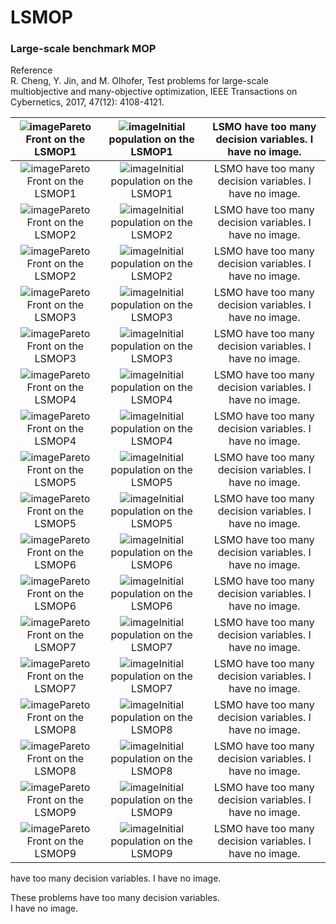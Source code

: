 # LSMOP  
### Large-scale benchmark MOP  
Reference  
R. Cheng, Y. Jin, and M. Olhofer, Test problems for large-scale
multiobjective and many-objective optimization, IEEE Transactions on
Cybernetics, 2017, 47(12): 4108-4121.

|![image](../../image/LSMOP1_M2PF.svg)Pareto Front on the LSMOP1|![image](../../image/LSMOP1_M2Init.svg)Initial population on the LSMOP1|LSMO have too many decision variables.  I have no image.|
|:-:|:-:|:-:|
|![image](../../image/LSMOP1_M3PF.svg)Pareto Front on the LSMOP1|![image](../../image/LSMOP1_M3Init.svg)Initial population on the LSMOP1|LSMO have too many decision variables.  I have no image.|
|![image](../../image/LSMOP2_M2PF.svg)Pareto Front on the LSMOP2|![image](../../image/LSMOP2_M2Init.svg)Initial population on the LSMOP2|LSMO have too many decision variables.  I have no image.|
|![image](../../image/LSMOP2_M3PF.svg)Pareto Front on the LSMOP2|![image](../../image/LSMOP2_M3Init.svg)Initial population on the LSMOP2|LSMO have too many decision variables.  I have no image.|
|![image](../../image/LSMOP3_M2PF.svg)Pareto Front on the LSMOP3|![image](../../image/LSMOP3_M2Init.svg)Initial population on the LSMOP3|LSMO have too many decision variables.  I have no image.|
|![image](../../image/LSMOP3_M3PF.svg)Pareto Front on the LSMOP3|![image](../../image/LSMOP3_M3Init.svg)Initial population on the LSMOP3|LSMO have too many decision variables.  I have no image.|
|![image](../../image/LSMOP4_M2PF.svg)Pareto Front on the LSMOP4|![image](../../image/LSMOP4_M2Init.svg)Initial population on the LSMOP4|LSMO have too many decision variables.  I have no image.|
|![image](../../image/LSMOP4_M3PF.svg)Pareto Front on the LSMOP4|![image](../../image/LSMOP4_M3Init.svg)Initial population on the LSMOP4|LSMO have too many decision variables.  I have no image.|
|![image](../../image/LSMOP5_M2PF.svg)Pareto Front on the LSMOP5|![image](../../image/LSMOP5_M2Init.svg)Initial population on the LSMOP5|LSMO have too many decision variables.  I have no image.|
|![image](../../image/LSMOP5_M3PF.svg)Pareto Front on the LSMOP5|![image](../../image/LSMOP5_M3Init.svg)Initial population on the LSMOP5|LSMO have too many decision variables.  I have no image.|
|![image](../../image/LSMOP6_M2PF.svg)Pareto Front on the LSMOP6|![image](../../image/LSMOP6_M2Init.svg)Initial population on the LSMOP6|LSMO have too many decision variables.  I have no image.|
|![image](../../image/LSMOP6_M3PF.svg)Pareto Front on the LSMOP6|![image](../../image/LSMOP6_M3Init.svg)Initial population on the LSMOP6|LSMO have too many decision variables.  I have no image.|
|![image](../../image/LSMOP7_M2PF.svg)Pareto Front on the LSMOP7|![image](../../image/LSMOP7_M2Init.svg)Initial population on the LSMOP7|LSMO have too many decision variables.  I have no image.|
|![image](../../image/LSMOP7_M3PF.svg)Pareto Front on the LSMOP7|![image](../../image/LSMOP7_M3Init.svg)Initial population on the LSMOP7|LSMO have too many decision variables.  I have no image.|
|![image](../../image/LSMOP8_M2PF.svg)Pareto Front on the LSMOP8|![image](../../image/LSMOP8_M2Init.svg)Initial population on the LSMOP8|LSMO have too many decision variables.  I have no image.|
|![image](../../image/LSMOP8_M3PF.svg)Pareto Front on the LSMOP8|![image](../../image/LSMOP8_M3Init.svg)Initial population on the LSMOP8|LSMO have too many decision variables.  I have no image.|
|![image](../../image/LSMOP9_M2PF.svg)Pareto Front on the LSMOP9|![image](../../image/LSMOP9_M2Init.svg)Initial population on the LSMOP9|LSMO have too many decision variables.  I have no image.|
|![image](../../image/LSMOP9_M3PF.svg)Pareto Front on the LSMOP9|![image](../../image/LSMOP9_M3Init.svg)Initial population on the LSMOP9|LSMO have too many decision variables.  I have no image.|

have too many decision variables.  I have no image.

These problems have too many decision variables.  
I have no image.